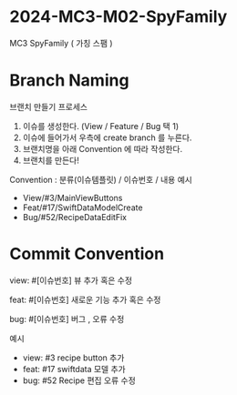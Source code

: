 # 2024-MC3-M02-SpyFamily
MC3 SpyFamily ( 가칭 스팸 )

# Branch Naming
브랜치 만들기 프로세스
1. 이슈를 생성한다. (View / Feature / Bug 택 1)
2. 이슈에 들어가서 우측에 create branch 를 누른다.
3. 브랜치명을 아래 Convention 에 따라 작성한다.
4. 브랜치를 만든다!

Convention : 분류(이슈템플릿) / 이슈번호 / 내용
예시
- View/#3/MainViewButtons
- Feat/#17/SwiftDataModelCreate
- Bug/#52/RecipeDataEditFix


# Commit Convention

view: #[이슈번호] 뷰 추가 혹은 수정

feat: #[이슈번호] 새로운 기능 추가 혹은 수정

bug: #[이슈번호] 버그 , 오류 수정

예시
- view: #3 recipe button 추가
- feat: #17 swiftdata 모델 추가
- bug: #52 Recipe 편집 오류 수정
